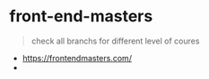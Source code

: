 # front-end-masters

> check all branchs for different level of coures
- https://frontendmasters.com/
- 
